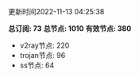 更新时间2022-11-13 04:25:38

**总订阅: 73**
**总节点: 1010**
**有效节点: 380**
- v2ray节点: 220
- trojan节点: 96
- ss节点: 64
